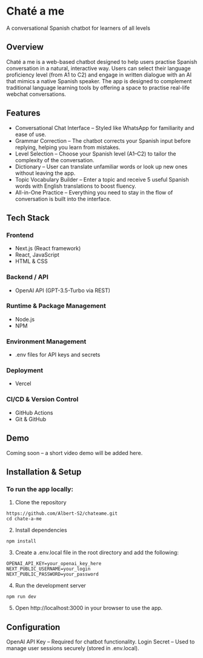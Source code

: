 # Chaté a me
A conversational Spanish chatbot for learners of all levels


## Overview
Chaté a me is a web-based chatbot designed to help users practise Spanish conversation in a natural, interactive way. Users can select their language proficiency level (from A1 to C2) and engage in written dialogue with an AI that mimics a native Spanish speaker. The app is designed to complement traditional language learning tools by offering a space to practise real-life webchat conversations.


## Features
- Conversational Chat Interface – Styled like WhatsApp for familiarity and ease of use.
- Grammar Correction – The chatbot corrects your Spanish input before replying, helping you learn from mistakes.
- Level Selection – Choose your Spanish level (A1–C2) to tailor the complexity of the conversation.
- Dictionary – User can translate unfamiliar words or look up new ones without leaving the app.
- Topic Vocabulary Builder – Enter a topic and receive 5 useful Spanish words with English translations to boost fluency.
- All-in-One Practice – Everything you need to stay in the flow of conversation is built into the interface.


## Tech Stack

### Frontend

- Next.js (React framework)
- React, JavaScript
- HTML & CSS

### Backend / API

- OpenAI API (GPT-3.5-Turbo via REST)

### Runtime & Package Management

- Node.js
- NPM
 
### Environment Management

- .env files for API keys and secrets

### Deployment

- Vercel

### CI/CD & Version Control

- GitHub Actions
- Git & GitHub


## Demo
Coming soon – a short video demo will be added here.


## Installation & Setup
### To run the app locally:
1. Clone the repository
```
https://github.com/Albert-S2/chateame.git
cd chate-a-me
```
2. Install dependencies
```
npm install
```
3. Create a .env.local file in the root directory and add the following:
```
OPENAI_API_KEY=your_openai_key_here
NEXT_PUBLIC_USERNAME=your_login
NEXT_PUBLIC_PASSWORD=your_password
```
4. Run the development server
```
npm run dev
```
5. Open http://localhost:3000 in your browser to use the app.


## Configuration
OpenAI API Key – Required for chatbot functionality.
Login Secret – Used to manage user sessions securely (stored in .env.local).
